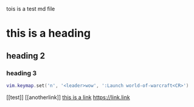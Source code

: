 tois is a test md file

# this is a heading
## heading 2
### heading 3

```lua
vim.keymap.set('n', '<leader>wow', ':Launch world-of-warcraft<CR>')
```

[[test]]
[[anotherlink]]
[this is a link](https://link.link)
https://link.link
